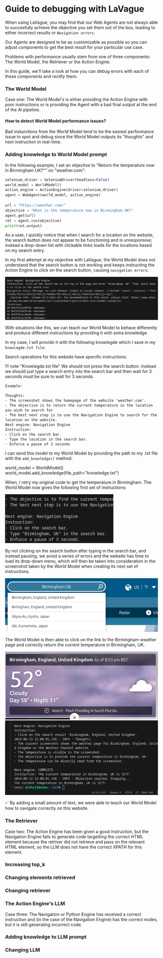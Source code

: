 # Guide to debugging with LaVague

When using LaVague, you may find that our Web Agents are not always able to succesfully achieve the objective you set them out of the box, leading to either incorrect results or `Navigation errors`.

Our Agents are designed to be as customizable as possible so you can adjust components to get the best result for your particular use case.

Problems with performance usually stem from one of three components: The World Model, the Retriever or the Action Engine.

In this guide, we'll take a look at how you can debug errors with each of these components and rectify them.

### The World Model

Case one: The World Model's is either providing the Action Engine with poor instructions or is providing the Agent with a bad final output at the end of the AI pipeline.

#### How to detect World Model performance issues?

Bad insturctions from the World Model tend to be the easiest performance issue to spot and debug since the World Model outputs its "thoughts" and next instruction in real-time.

### Adding knowledge to World Model prompt

In the following example, I set an objective to "Return the temperature now in Birmingham UK?"" on "weather.com":

```python
selenium_driver = SeleniumDriver(headless=False)
world_model = WorldModel()
action_engine = ActionEngine(driver=selenium_driver)
agent = WebAgent(world_model, action_engine)

url = "https://weather.com/"
objective = "What is the temperature now in Birmingham UK?"
agent.get(url)
ret = agent.run(objective)
print(ret.output)
```

As a user, I quickly notice that when I search for a location on the website, the search button does not appear to be functioning and is unresponsive; instead a drop-down list with clickable links loads for the locations based on my search entry.

In my first attempt at my objective with LaVague, the World Model does not understand that the search button is not working and keeps instructing the Action Engine to click on the search button, causing `navigation errors`:

![navigation-error](../../assets/weather-navigation-errors.png)

With situations like this, we can teach our World Model to behave differently and produce different instructions by providing it with extra knowledge.

In my case, I will provide it with the following knowlegde which I save in my `knowlegde.txt file`:

Search operations for this website have specific instructions.

!!! note "Knowlegde.txt file"
    We should not press the search button. Instead we should just type a search entry into the search bar and then wait for 3 seconds must be sure to wait for 3 seconds.

    Example:

    Thoughts:
    - The screenshot shows the homepage of the website 'weather.com'.
    - The objective is to return the current temperature in the location you wish to search for
    - The best next step is to use the Navigation Engine to search for the location on the website.
    Next engine: Navigation Engine
    Instruction:
    - Click on the search bar.
    - Type the location in the search bar.
    - Enforce a pause of 3 seconds

I can send this model to my World Model by providing the path to my .txt file with the `add_knowledge()` method:

world_model = WorldModel()
world_model.add_knowledge(file_path="knowledge.txt")

When, I retry my original code to get the temperature in Birmingham. The World Model now gives the following first set of instructions:

![corrected-instructions](../../assets/weather-corrected-instructions.png)

By not clicking on the search button after typing in the search bar, and instead pausing, we avoid a series of errors and the website has time to load its drop-down menu, which will then be taken into consideration in the screenshot taken by the World Model when creating its next set of instructions.

![drop-down-weather](../../assets/weather-dropdown.png)

The World Model is then able to click on the link to the Birmingham weather page and correctly return the current temperature in Birmingham, UK.

![Birmingham weather page](../../assets/weather-birmingham-page.png)
![correct results](../../assets/weather-success.png)

✅ By adding a small amount of text, we were able to teach our World Model how to navigate correctly on this website.

### The Retriever

Case two: The Action Engine has been given a good instruction, but the Navigation Engine fails to generate code targetting the correct HTML element because the retriver did not retrieve and pass on the relevant HTML element, so the LLM does not have the correct XPATH for this element.

### Increasing top_k

### Changing elements retrieved

### Changing retriever


### The Action Engine's LLM

Case three: The Navigation or Python Engine has received a correct instruction and (in the case of the Navigation Engine) has the correct nodes, but it is still generating incorrect code.

### Adding knowledge to LLM prompt

### Changing LLM





